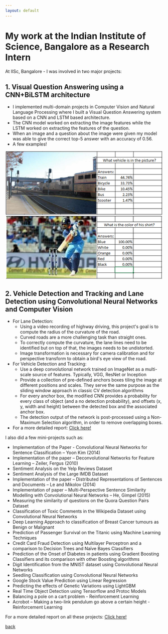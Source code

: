 ```yaml
---
layout: default
---
```


# My work at the Indian Institute of Science, Bangalore as a Research Intern
At IISc, Bangalore - I was involved in two major projects:

## 1. Visual Question Answering using a CNN+BiLSTM architecture
* I implemented multi-domain projects in Computer Vision and Natural Language Processing where I built a Visual Question Answering system based on a CNN and LSTM based architecture. 
* The CNN model worked on extracting the image features while the LSTM worked on extracting the features of the question. 
* When an image and a question about the image were given my model was able to give the correct top-5 answer with an accuracy of 0.56.
* A few examples!
<div align="center">
    <img alt="Logo" src="images/vqa101.PNG" width="500" />
</div>

<div align="center">
    <img alt="Logo" src="images/vqa102.PNG" width="500" />
</div>

## 2. Vehicle Detection and Tracking and Lane Detection using Convolutional Neural Networks and Computer Vision
* For Lane Detection:
  * Using a video recording of highway driving, this project's goal is to compute the radius of the curvature of the road. 
  * Curved roads are a more challenging task than straight ones. 
  * To correctly compute the curvature, the lane lines need to be identified but on top of that, the images needs to be undistorted. 
  * Image transformation is necessary for camera calibration and for perspective transform to obtain a bird's eye view of the road.
* For Vehicle Detection and Tracking:
  * Use a deep convolutional network trained on ImageNet as a multi-scale source of features. Typically, VGG, ResNet or Inception
  * Provide a collection of pre-defined anchors boxes tiling the image at different positions and scales. They serve the same purpose as the sliding window approach in classic CV detection algorithms
  * For every anchor box, the modified CNN provides a probability for every class of object (and a no detection probability), and offsets (x, y, width and height) between the detected box and the associated anchor box.
  * The detection output of the network is post-processed using a Non-Maximum Selection algorithm, in order to remove overlapping boxes.
* For a more detailed report: <a href="https://drive.google.com/file/d/1SfvrnFucU_rKqF2tEITfEzOs_tip2qKq/view?usp=sharing"> Click here! </a>


I also did a few mini-projects such as:
* Implementation of the Paper - Convolutional Neural Networks for Sentence Classification – Yoon Kim (2014)
* Implementation of the paper – Deconvolutional Networks for Feature Learning – Zeiler, Fergus (2010)
* Sentiment Analysis on the Yelp Reviews Dataset
* Sentiment Analysis of the Large IMDB Dataset
* Implementation of the paper – Distributed Representations of Sentences and Documents – Le and Mikolov (2014)
* Implementation of paper – Multi-Perspective Sentence Similarity Modelling with Convolutional Neural Networks – He, Gimpel (2015)
* Measuring the similarity of questions on the Quora Question Pairs Dataset
* Classification of Toxic Comments in the Wikipedia Dataset using Convolutional Neural Networks
* Deep Learning Approach to classification of Breast Cancer tumours as Benign or Malignant
* Prediction of Passenger Survival on the Titanic using Machine Learning Techniques
* Credit Card Fraud Detection using Multilayer Perceptron and a comparison to Decision Trees and Naïve Bayes Classifiers
* Prediction of the Onset of Diabetes in patients using Gradient Boosting Classifiers and its comparison with other Boosting algorithms
* Digit Identification from the MNIST dataset using Convolutional Neural Networks
* Seedling Classification using Convolutional Neural Networks
* Google Stock Value Prediction using Linear Regression
* Predicting the effects of Genetic Variations using LightGBM
* Real Time Object Detection using Tensorflow and Protoc Models
* Balancing a pole on a cart problem - Reinforcement Learning
* Acrobot – Making a two-link pendulum go above a certain height - Reinforcement Learning

For a more detailed report on all these projects: <a href="https://drive.google.com/file/d/18v2feaAgssGgx4TIkFaYM334dM7PgVEd/view?usp=sharing"> Click here! </a>

[back](./)
